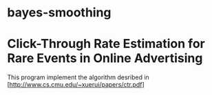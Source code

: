 # bayes-smoothing
# Click-Through Rate Estimation for Rare Events in Online Advertising

  This program implement the algorithm desribed in [http://www.cs.cmu.edu/~xuerui/papers/ctr.pdf]
